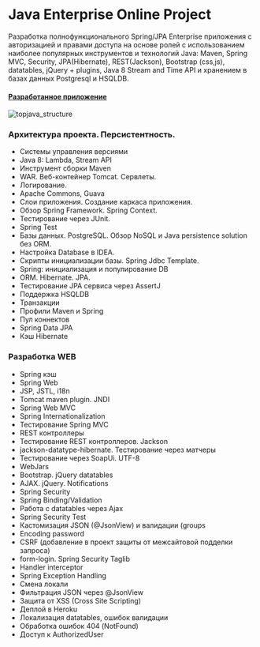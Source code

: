 Java Enterprise Online Project 
===============================
Разработка полнофункционального Spring/JPA Enterprise приложения c авторизацией и правами доступа на основе ролей с использованием наиболее популярных инструментов и технологий Java: Maven, Spring MVC, Security, JPA(Hibernate), REST(Jackson), Bootstrap (css,js), datatables, jQuery + plugins, Java 8 Stream and Time API и хранением в базах данных Postgresql и HSQLDB.

#### <a href="http://mealcalories.herokuapp.com/login" target=_blank>Разработанное приложение</a>

![topjava_structure](https://user-images.githubusercontent.com/13649199/27433714-8294e6fe-575e-11e7-9c41-7f6e16c5ebe5.jpg)

### Архитектура проекта. Персистентность.
-  Системы управления версиями
-  Java 8: Lambda, Stream API
-  Инструмент сборки Maven
-  WAR. Веб-контейнер Tomcat. Сервлеты.
-  Логирование.
-  Apache Commons, Guava
-  Слои приложения. Создание каркаса приложения.
-  Обзор Spring Framework. Spring Context.
-  Тестирование через JUnit.
-  Spring Test
-  Базы данных. PostgreSQL. Обзор NoSQL и Java persistence solution без ORM.
-  Настройка Database в IDEA.
-  Скрипты инициализации базы. Spring Jdbc Template.
-  Spring: инициализация и популирование DB
-  ORM. Hibernate. JPA.
-  Тестирование JPA сервиса через AssertJ
-  Поддержка HSQLDB
-  Транзакции
-  Профили Maven и Spring
-  Пул коннектов
-  Spring Data JPA
-  Кэш Hibernate

### Разработка WEB
-  Spring кэш
-  Spring Web
-  JSP, JSTL, i18n
-  Tomcat maven plugin. JNDI
-  Spring Web MVC
-  Spring Internationalization
-  Тестирование Spring MVC
-  REST контроллеры
-  Тестирование REST контроллеров. Jackson
-  jackson-datatype-hibernate. Тестирование через матчеры
-  Тестирование через SoapUi. UTF-8
-  WebJars
-  Bootstrap. jQuery datatables
-  AJAX. jQuery. Notifications
-  Spring Security
-  Spring Binding/Validation
-  Работа с datatables через Ajax
-  Spring Security Test
-  Кастомизация JSON (@JsonView) и валидации (groups
-  Encoding password
-  CSRF (добавление в проект защиты от межсайтовой подделки запроса)
-  form-login. Spring Security Taglib
-  Handler interceptor
-  Spring Exception Handling
-  Смена локали
-  Фильтрация JSON через @JsonView
-  Защита от XSS (Cross Site Scripting)
-  Деплой в Heroku
-  Локализация datatables, ошибок валидации
-  Обработка ошибок 404 (NotFound)
-  Доступ к AuthorizedUser
